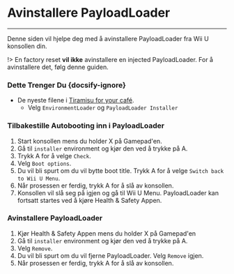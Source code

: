 # Avinstallere PayloadLoader
---
Denne siden vil hjelpe deg med å avinstallere PayloadLoader fra Wii U konsollen din.

!> En factory reset **vil ikke** avinstallere en injected PayloadLoader. For å avinstallere det, følg denne guiden.

### Dette Trenger Du {docsify-ignore}

- De nyeste filene i [Tiramisu for your café](https://tiramisu.foryour.cafe).
    - Velg `EnvironmentLoader` og `PayloadLoader Installer`

### Tilbakestille Autobooting inn i PayloadLoader

1. Start konsollen mens du holder X på Gamepad'en.
1. Gå til `installer` environment og kjør den ved å trykke på A.
1. Trykk A for å velge `Check`.
1. Velg `Boot options`.
1. Du vil bli spurt om du vil bytte boot title. Trykk A for å velge `Switch back to Wii U Menu`.
1. Når prosessen er ferdig, trykk A for å slå av konsollen.
1. Konsollen vil slå seg på igjen og gå til Wii U Menu. PayloadLoader kan fortsatt startes ved å kjøre Health & Safety Appen.

### Avinstallere PayloadLoader

1. Kjør Health & Safety Appen mens du holder X på Gamepad'en
1. Gå til `installer` environment og kjør den ved å trykke på A.
1. Velg `Remove`.
1. Du vil bli spurt om du vil fjerne PayloadLoader. Velg `Remove` igjen.
1. Når prosessen er ferdig, trykk A for å slå av konsollen.